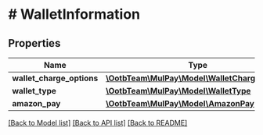 # # WalletInformation

## Properties

Name | Type | Description | Notes
------------ | ------------- | ------------- | -------------
**wallet_charge_options** | [**\OotbTeam\MulPay\Model\WalletChargeOptions**](WalletChargeOptions.md) |  |
**wallet_type** | [**\OotbTeam\MulPay\Model\WalletType**](WalletType.md) |  |
**amazon_pay** | [**\OotbTeam\MulPay\Model\AmazonPay**](AmazonPay.md) |  | [optional]

[[Back to Model list]](../../README.md#models) [[Back to API list]](../../README.md#endpoints) [[Back to README]](../../README.md)
